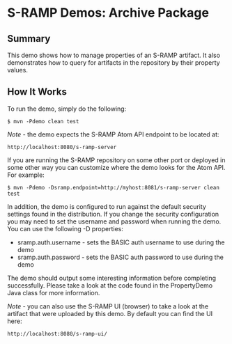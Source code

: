 # S-RAMP Demos: Archive Package

## Summary

This demo shows how to manage properties of an S-RAMP artifact.  It also demonstrates
how to query for artifacts in the repository by their property values.

## How It Works

To run the demo, simply do the following:

	$ mvn -Pdemo clean test

*Note* - the demo expects the S-RAMP Atom API endpoint to be located at:

	http://localhost:8080/s-ramp-server

If you are running the S-RAMP repository on some other port or deployed in some other way
you can customize where the demo looks for the Atom API.  For example:

	$ mvn -Pdemo -Dsramp.endpoint=http://myhost:8081/s-ramp-server clean test

In addition, the demo is configured to run against the default security settings found in
the distribution.  If you change the security configuration you may need to set the 
username and password when running the demo.  You can use the following -D properties:

* sramp.auth.username - sets the BASIC auth username to use during the demo
* sramp.auth.password - sets the BASIC auth password to use during the demo

The demo should output some interesting information before completing successfully.  Please
take a look at the code found in the PropertyDemo Java class for more information.

*Note* - you can also use the S-RAMP UI (browser) to take a look at the artifact that were
uploaded by this demo.  By default you can find the UI here:

	http://localhost:8080/s-ramp-ui/
